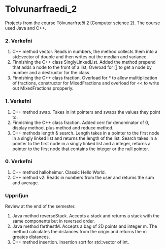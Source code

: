 # Tolvunarfraedi_2

Projects from the course Tölvunarfræði 2 (Computer science 2). The course used Java and C++.

### 2. Verkefni

1. C++ method vector. Reads in numbers, the method collects them into a std::vector of double and then writes out the median and variance.
2. Finnishing the C++ class SinglyLinkedList. Added the method prepend that adds a node to the front of a list, Overoad for [] to get a node by number and a destructor for the class.
3. Finnishing the C++ class fraction. Overload for \* to allow mulitiplication of fractions, constructor for MixedFractions and overload for << to write out MixedFractions propperly.

### 1. Verkefni

1. C++ method swap. Takes in int pointers and swaps the values they point to.
2. Finnishing the C++ class fraction. Added cerr for denominator of 0, display method, plus method and reduce method.
3. C++ methods length & search. Length takes in a pointer to the first node in a singly linked list and returns the length of the list. Search takes in a pointer to the first node in a singly linked list and a integer, returns a pointer to the first node that contains the integer or the null pointer.

### 0. Verkefni

1. C++ method halloheimur. Classic Hello World.
2. C++ method v2. Reads in numbers from the user and returns the sum and average.

### Upprifjun

Review at the end of the semester.

1.  Java method reverseStack. Accepts a stack and returns a stack with the same components but in reversed order.
2.  Java method farthestM. Accepts a bag of 2D points and integer m. The method calculates the distances from the origin and returns the m greates distances.
3.  C++ method insertion. Insertion sort for std::vector of int.
